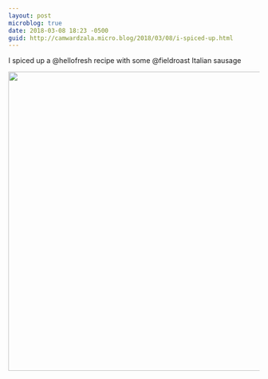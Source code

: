 ```yaml
---
layout: post
microblog: true
date: 2018-03-08 18:23 -0500
guid: http://camwardzala.micro.blog/2018/03/08/i-spiced-up.html
---
```

I spiced up a @hellofresh recipe with some @fieldroast Italian sausage

<img src="http://www.camwardzala.com/uploads/2018/e07b627e9a.jpg" width="600" height="600" />

